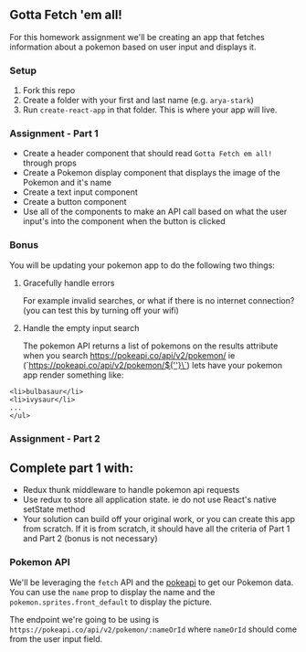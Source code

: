 ## Gotta Fetch 'em all!

For this homework assignment we'll be creating an app that fetches information about
a pokemon based on user input and displays it.

### Setup

1.  Fork this repo
2.  Create a folder with your first and last name (e.g. `arya-stark`)
3.  Run `create-react-app` in that folder. This is where your app will live.

### Assignment - Part 1

* Create a header component that should read `Gotta Fetch em all!` through props
* Create a Pokemon display component that displays the image of the Pokemon and it's name
* Create a text input component
* Create a button component
* Use all of the components to make an API call based on what the user input's into the component when the button is clicked

### Bonus

You will be updating your pokemon app to do the following two things:

1.  Gracefully handle errors

    For example invalid searches, or what if there is no internet connection? (you can test this by turning off your wifi)

2.  Handle the empty input search

    The pokemon API returns a list of pokemons on the results attribute when you search https://pokeapi.co/api/v2/pokemon/ ie (\`https://pokeapi.co/api/v2/pokemon/${''}\`)
    lets have your pokemon app render something like:

```<ul>
<li>bulbasaur</li>
<li>ivysaur</li>
...
</ul>
```

### Assignment - Part 2

## Complete part 1 with:

* Redux thunk middleware to handle pokemon api requests
* Use redux to store all application state. ie do not use React's native setState method
* Your solution can build off your original work, or you can create this app from scratch. If it is from scratch, it should have all the criteria of Part 1 and Part 2 (bonus is not necessary)

### Pokemon API

We'll be leveraging the `fetch` API and the [pokeapi](https://pokeapi.co/docsv2/#pokemon-section) to get our Pokemon data. You can use the `name` prop to display the name and the `pokemon.sprites.front_default` to display the picture.

The endpoint we're going to be using is `https://pokeapi.co/api/v2/pokemon/:nameOrId` where `nameOrId` should come from the user input field.
